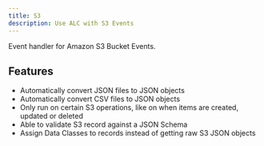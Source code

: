 ```yaml
---
title: S3
description: Use ALC with S3 Events
---
```


Event handler for Amazon S3 Bucket Events.

## Features

* Automatically convert JSON files to JSON objects
* Automatically convert CSV files to JSON objects
* Only run on certain S3 operations, like on when items are created, updated or deleted
* Able to validate S3 record against a JSON Schema
* Assign Data Classes to records instead of getting raw S3 JSON objects
